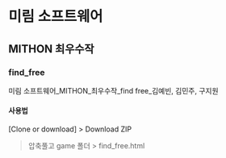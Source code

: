 # 미림 소프트웨어
## MITHON 최우수작
### find_free
미림 소프트웨어_MITHON_최우수작_find free_김예빈, 김민주, 구지원

#### 사용법
  [Clone or download] > Download ZIP
  > 압축풀고
  > game 폴더 > find_free.html 
